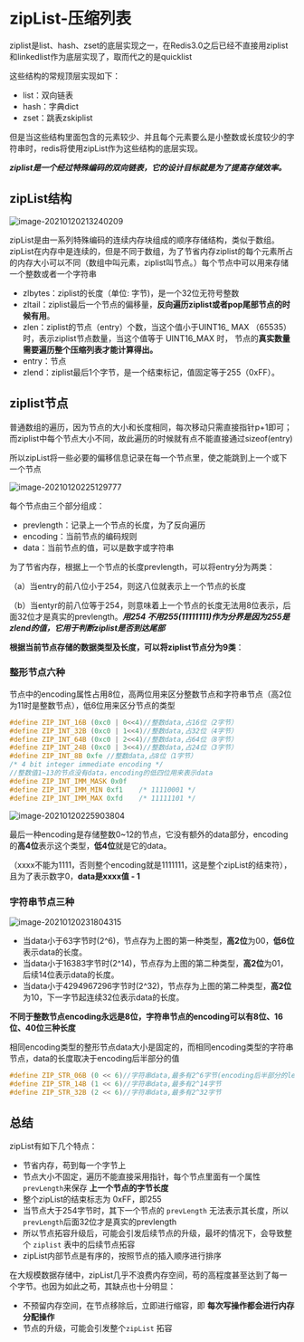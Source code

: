 # zipList-压缩列表

ziplist是list、hash、zset的底层实现之一，在Redis3.0之后已经不直接用ziplist和linkedlist作为底层实现了，取而代之的是quicklist

这些结构的常规顶层实现如下：

- list：双向链表
- hash：字典dict
- zset：跳表zskiplist

但是当这些结构里面包含的元素较少、并且每个元素要么是小整数或长度较少的字符串时，redis将使用zipList作为这些结构的底层实现。

***ziplist是一个经过特殊编码的双向链表，它的设计目标就是为了提高存储效率。***

## zipList结构

![image-20210120213240209](https://gitee.com/Vanni/pic-bed/raw/master/img/image-20210120213240209.png)

zipList是由一系列特殊编码的连续内存块组成的顺序存储结构，类似于数组。zipList在内存中是连续的，但是不同于数组，为了节省内存ziplist的每个元素所占的内存大小可以不同（数组中叫元素，ziplist叫节点。）每个节点中可以用来存储一个整数或者一个字符串

- zlbytes：ziplist的长度（单位: 字节)，是一个32位无符号整数
- zltail：ziplist最后一个节点的偏移量，**反向遍历ziplist或者pop尾部节点的时候有用**。
- zlen：ziplist的节点（entry）个数，当这个值小于UINT16_ MAX （65535）时，表示ziplist节点数量，当这个值等于 UINT16_MAX 时， 节点的**真实数量需要遍历整个压缩列表才能计算得出。**
- entry：节点
- zlend：ziplist最后1个字节，是一个结束标记，值固定等于255（0xFF）。

## ziplist节点

普通数组的遍历，因为节点的大小和长度相同，每次移动只需直接指针p+1即可；而ziplist中每个节点大小不同，故此遍历的时候就有点不能直接通过sizeof(entry)

所以zipList将一些必要的偏移信息记录在每一个节点里，使之能跳到上一个或下一个节点

![image-20210120225129777](https://gitee.com/Vanni/pic-bed/raw/master/img/image-20210120225129777.png)

每个节点由三个部分组成：

- prevlength：记录上一个节点的长度，为了反向遍历
- encoding：当前节点的编码规则
- data：当前节点的值，可以是数字或字符串

为了节省内存，根据上一个节点的长度prevlength，可以将entry分为两类：

（a）当entry的前八位小于254，则这八位就表示上一个节点的长度

（b）当entyr的前八位等于254，则意味着上一个节点的长度无法用8位表示，后面32位才是真实的prevlength。***用254 不用255(11111111)作为分界是因为255是zlend的值，它用于判断ziplist是否到达尾部***

**根据当前节点存储的数据类型及长度，可以将ziplist节点分为9类**：

### 整形节点六种

节点中的encoding属性占用8位，高两位用来区分整数节点和字符串节点（高2位为11时是整数节点），低6位用来区分节点的类型

```c
#define ZIP_INT_16B (0xc0 | 0<<4)//整数data,占16位（2字节）
#define ZIP_INT_32B (0xc0 | 1<<4)//整数data,占32位（4字节）
#define ZIP_INT_64B (0xc0 | 2<<4)//整数data,占64位（8字节）
#define ZIP_INT_24B (0xc0 | 3<<4)//整数data,占24位（3字节）
#define ZIP_INT_8B 0xfe //整数data,占8位（1字节）
/* 4 bit integer immediate encoding */
//整数值1~13的节点没有data，encoding的低四位用来表示data
#define ZIP_INT_IMM_MASK 0x0f
#define ZIP_INT_IMM_MIN 0xf1    /* 11110001 */
#define ZIP_INT_IMM_MAX 0xfd    /* 11111101 */
```





![image-20210120225903804](https://gitee.com/Vanni/pic-bed/raw/master/img/image-20210120225903804.png)

最后一种encoding是存储整数0~12的节点，它没有额外的data部分，encoding的**高4位**表示这个类型，**低4位**就是它的data。

（xxxx不能为1111，否则整个encoding就是1111111，这是整个zipList的结束符），且为了表示数字0，**data是xxxx值 - 1**

### 字符串节点三种

![image-20210120231804315](https://gitee.com/Vanni/pic-bed/raw/master/img/image-20210120231804315.png)

- 当data小于63字节时(2^6)，节点存为上图的第一种类型，**高2位**为00，**低6位**表示data的长度。
- 当data小于16383字节时(2^14)，节点存为上图的第二种类型，**高2位**为01，后续14位表示data的长度。
- 当data小于4294967296字节时(2^32)，节点存为上图的第二种类型，**高2位**为10，下一字节起连续32位表示data的长度。

**不同于整数节点encoding永远是8位，字符串节点的encoding可以有8位、16位、40位三种长度**

相同encoding类型的整形节点data大小是固定的，而相同encoding类型的字符串节点，data的长度取决于encoding后半部分的值

```c
#define ZIP_STR_06B (0 << 6)//字符串data,最多有2^6字节(encoding后半部分的length有6位,length决定data有多少字节)
#define ZIP_STR_14B (1 << 6)//字符串data,最多有2^14字节
#define ZIP_STR_32B (2 << 6)//字符串data,最多有2^32字节
```



## 总结

zipList有如下几个特点：

- 节省内存，苟到每一个字节上
- 节点大小不固定，遍历不能直接采用指针，每个节点里面有一个属性`prevLength`来保存 **上一个节点的字节长度**
- 整个zipList的结束标志为 0xFF，即255
- 当节点大于254字节时，其下一个节点的 `prevLength` 无法表示其长度，所以`prevLength`后面32位才是真实的prevlength
- 所以节点拓容升级后，可能会引发后续节点的升级，最坏的情况下，会导致整个 `ziplist` 表中的后续节点拓容
- zipList内部节点是有序的，按照节点的插入顺序进行排序



在大规模数据存储中，zipList几乎不浪费内存空间，苟的高程度甚至达到了每一个字节。也因为如此之苟，其缺点也十分明显：

- 不预留内存空间，在节点移除后，立即进行缩容，即 **每次写操作都会进行内存分配操作**
- 节点的升级，可能会引发整个`zipList` 拓容